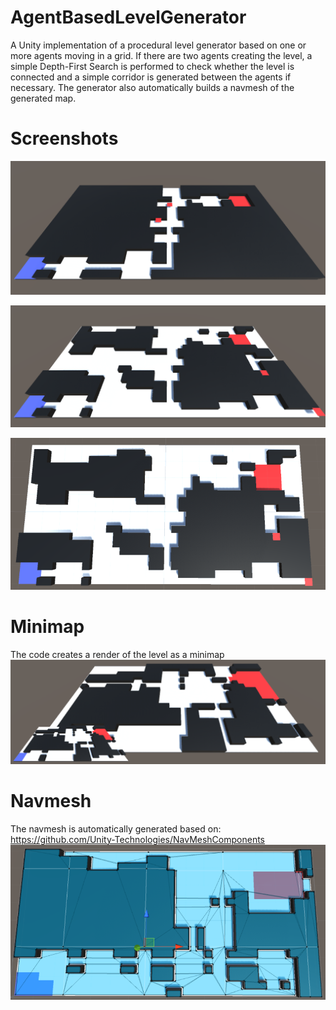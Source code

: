 # AgentBasedLevelGenerator
A Unity implementation of a procedural level generator based on one or more agents moving in a grid. If there are two agents creating the level, a simple Depth-First Search is performed to check whether the level is connected and a simple corridor is generated between the agents if necessary. The generator also automatically builds a navmesh of the generated map.

# Screenshots
![Screenshot 1](/Screenshots/snapshot1.PNG?raw=true "Screenshot 1")

![Screenshot 2](/Screenshots/snapshot2.PNG?raw=true "Screenshot 2")

![Screenshot 3](/Screenshots/snapshot3.PNG?raw=true "Screenshot 3")

# Minimap
The code creates a render of the level as a minimap
![It has a minimap!](/Screenshots/snapshot4_minimap.PNG?raw=true "Minimap")

# Navmesh
The navmesh is automatically generated based on: https://github.com/Unity-Technologies/NavMeshComponents
![NavMesh](/Screenshots/navmesh.PNG?raw=true "Navmesh Example")
